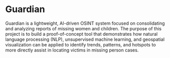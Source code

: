 # Guardian
Guardian is a lightweight, AI-driven OSINT system focused on consolidating and analyzing reports of missing women and children.  The purpose of this project is to build a proof-of-concept tool that demonstrates how natural language processing (NLP), unsupervised machine learning, and geospatial visualization can be applied to identify trends, patterns, and hotspots to more directly assist in locating victims in missing person cases.

